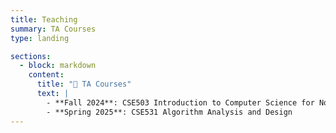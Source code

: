 ```yaml
---
title: Teaching
summary: TA Courses
type: landing

sections:
  - block: markdown
    content:
      title: "📘 TA Courses"
      text: |
        - **Fall 2024**: CSE503 Introduction to Computer Science for Non Majors  
        - **Spring 2025**: CSE531 Algorithm Analysis and Design
---
```

